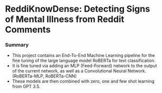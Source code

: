 # ReddiKnowDense: Detecting Signs of Mental Illness from Reddit Comments
### Summary
- This project contains an End-To-End Machine Learning pipeline for the fine tuning of the large language model RoBERTa for text classification.
- It is fine tuned via adding an MLP (Feed-Forward) network to the output of the current network, as well as a Convolutional Neural Network. (RoBERTa-MLP, RoBERTa-CNN)
- These models are then combined with zero, one and few shot learning from GPT 3.5.
